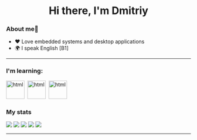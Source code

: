 <div id="header" align="center">
    <h1>Hi there, I'm  Dmitriy </h1>
</div>


### About me🌱

- ❤️ Love embedded systems and desktop applications
- 🌍 I speak English [B1]


---

### I'm learning:
<img src="https://cdn.jsdelivr.net/gh/devicons/devicon@latest/icons/rust/rust-original.svg" title="html" width="50" height="50"/>&nbsp;
<img src="https://cdn.jsdelivr.net/gh/devicons/devicon@latest/icons/postgresql/postgresql-original-wordmark.svg" title="html" width="50" height="50"/>&nbsp;
<img src="https://cdn.jsdelivr.net/gh/devicons/devicon@latest/icons/go/go-original.svg" title="html" width="50" height="50"/>&nbsp;        


### My stats

![](http://github-profile-summary-cards.vercel.app/api/cards/profile-details?username=Krowos1&theme=2077)
![](http://github-profile-summary-cards.vercel.app/api/cards/repos-per-language?username=Krowos1&theme=2077)
![](http://github-profile-summary-cards.vercel.app/api/cards/most-commit-language?username=Krowos1&theme=2077)
![](http://github-profile-summary-cards.vercel.app/api/cards/stats?username=Krowos1&theme=2077)
![](http://github-profile-summary-cards.vercel.app/api/cards/productive-time?username=Krowos1&theme=2077&utcOffset=8)

---
